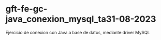 # gft-fe-gc-java_conexion_mysql_ta31-08-2023
Ejercicio de conexion con Java a base de datos, mediante driver MySQL
